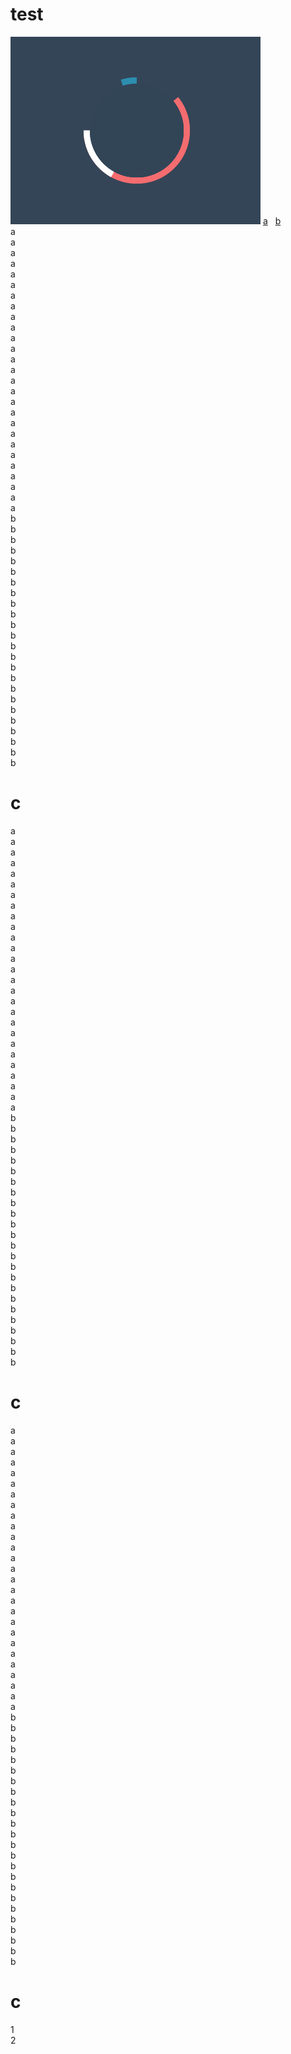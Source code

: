# test
![img](Images/spinners.gif)
[a](https://github.com/k963/test#c)  
[b](https://github.com/k963/test/blob/master/README.md#c-2)  
a  
a  
a  
a  
a  
a  
a  
a  
a  
a  
a  
a  
a  
a  
a  
a  
a  
a  
a  
a  
a  
a  
a  
a  
a  
a  
a  
b  
b  
b  
b  
b  
b  
b  
b  
b  
b  
b  
b  
b  
b  
b  
b  
b  
b  
b  
b  
b  
b  
b  
b  
  
# c    
a  
a  
a  
a  
a  
a  
a  
a  
a  
a  
a  
a  
a  
a  
a  
a  
a  
a  
a  
a  
a  
a  
a  
a  
a  
a  
a  
b  
b  
b  
b  
b  
b  
b  
b  
b  
b  
b  
b  
b  
b  
b  
b  
b  
b  
b  
b  
b  
b  
b  
b  
  
# c    
a  
a  
a  
a  
a  
a  
a  
a  
a  
a  
a  
a  
a  
a  
a  
a  
a  
a  
a  
a  
a  
a  
a  
a  
a  
a  
a  
b  
b  
b  
b  
b  
b  
b  
b  
b  
b  
b  
b  
b  
b  
b  
b  
b  
b  
b  
b  
b  
b  
b  
b  
  
# c    
1  
2
